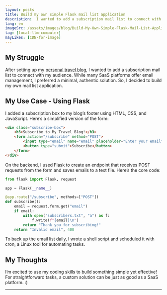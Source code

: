 ```yaml
---
layout: posts
title: Build my own simple Flask mail list application
description:  I wanted to add a subscription mail list to connect with my audience. While many SaaS platforms offer email management, I preferred a minimal, authentic solution. So, I decided to build my own mail list application.
lang: en
imageSrc: /assets/images/blog/Build-My-Own-Simple-Flask-Mail-List-Application.png
tag: [local-llm-computer]
mayLikes: [CDN-for-image]
---
```

## **My Struggle**

After setting up my [personal travel blog](https://penguingogo.com), I wanted to add a subscription mail list to connect with my audience. While many SaaS platforms offer email management, I preferred a minimal, authentic solution. So, I decided to build my own mail list application.

## **My Use Case - Using Flask**

I added a subscription box to my blog’s footer using HTML, CSS, and JavaScript. Here’s a simplified version of the form:

```html
<div class="subscribe-box">
    <h3>Subscribe to My Travel Blog!</h3>
    <form action="/subscribe" method="POST">
        <input type="email" name="email" placeholder="Enter your email" required>
        <button type="submit">Subscribe</button>
    </form>
</div>
```

On the backend, I used Flask to create an endpoint that receives POST requests from the form and saves emails to a text file. Here’s the core code:

```python
from flask import Flask, request

app = Flask(__name__)

@app.route("/subscribe", methods=["POST"])
def subscribe():
    email = request.form.get("email")
    if email:
        with open("subscribers.txt", "a") as f:
            f.write(f"{email}\n")
        return "Thank you for subscribing!"
    return "Invalid email", 400
```

To back up the email list daily, I wrote a shell script and scheduled it with cron, a Linux tool for automating tasks.

## **My Thoughts**

I’m excited to use my coding skills to build something simple yet effective! For straightforward tasks, a custom solution can be just as good as a SaaS platform. :)

---